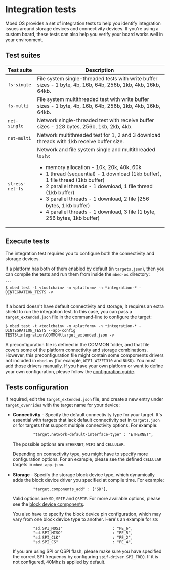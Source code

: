 # Integration tests

Mbed OS provides a set of integration tests to help you identify integration issues around storage devices and connectivity devices. If you're using a custom board, these tests can also help you verify your board works well in your environment.

## Test suites

| **Test suite** | **Description** |
| ------------- | ------------- |
| `fs-single` | File system single-threaded tests with write buffer sizes - 1 byte, 4b, 16b, 64b, 256b, 1kb, 4kb, 16kb, 64kb. |
| `fs-multi` | File system multithreaded test with write buffer sizes - 1 byte, 4b, 16b, 64b, 256b, 1kb, 4kb, 16kb, 64kb. |
| `net-single` | Network single-threaded test with receive buffer sizes - 128 bytes, 256b, 1kb, 2kb, 4kb. |
| `net-multi` | Network multithreaded test for 1, 2 and 3 download threads with 1kb receive buffer size. |
| `stress-net-fs` | Network and file system single and multithreaded tests:<ul><li>memory allocation - 10k, 20k, 40k, 60k</li><li>1 thread (sequential) - 1 download (1kb buffer), 1 file thread (1kb buffer)</li><li>2 parallel threads - 1 download, 1 file thread (1kb buffer)</li><li>3 parallel threads - 1 download, 2 file (256 bytes, 1 kb buffer)</li><li>4 parallel threads - 1 download, 3 file (1 byte, 256 bytes, 1kb buffer)</li></ul> |

## Execute tests

The integration test requires you to configure both the connectivity and storage devices.

If a platform has both of them enabled by default (in `targets.json`), then you can compile the tests and run them from inside the `mbed-os` directory:

    ```
    $ mbed test -t <toolchain> -m <platform> -n *integration-* -DINTEGRATION_TESTS -v
    ```

If a board doesn't have default connectivity and storage, it requires an extra shield to run the integration test. In this case, you can pass a `target_extended.json` file in the command-line to configure the target:

   ```
   $ mbed test -t <toolchain> -m <platform> -n *integration-* -DINTEGRATION_TESTS --app-config TESTS\integration\COMMON\target_extended.json -v
   ```

A preconfiguration file is defined in the COMMON folder, and that file covers some of the platform connectivity and storage combinations. However, this preconfiguration file might contain some compoments drivers not included in `mbed-os` (for example, `WIFI_WIZFI310` and `NUSD`). You must add those drivers manually. If you have your own platform or want to define your own configuration, please follow the [configuration guide](#tests-configuration).

## Tests configuration

If required, edit the `target_extended.json` file, and create a new entry under `target_overrides` with the target name for your device:

- **Connectivity** - Specify the default connectivity type for your target. It's essential with targets that lack default connectivity set in `targets.json` or for targets that support multiple connectivity options. For example:

   ```
            "target.network-default-interface-type" : "ETHERNET",
   ```

   The possible options are `ETHERNET`, `WIFI` and `CELLULAR`.

   Depending on connectivity type, you might have to specify more configuration options. For an example, please see the defined `CELLULAR` targets in `mbed_app.json`.

- **Storage** - Specify the storage block device type, which dynamically adds the block device driver you specified at compile time. For example:

   ```
            "target.components_add" : ["SD"],
   ```

   Valid options are `SD`, `SPIF` and `QSPIF`. For more available options, please see the [block device components](https://github.com/ARMmbed/mbed-os/tree/master/components/storage/blockdevice).

   You also have to specify the block device pin configuration, which may vary from one block device type to another. Here's an example for `SD`:

   ```
            "sd.SPI_MOSI"                      : "PE_6",
            "sd.SPI_MISO"                      : "PE_5",
            "sd.SPI_CLK"                       : "PE_2",
            "sd.SPI_CS"                        : "PE_4",
   ```

   If you are using SPI or QSPI flash, please make sure you have specified the correct SPI frequency by configuring `spif-driver.SPI_FREQ`. If it is not configured, 40Mhz is applied by default.
